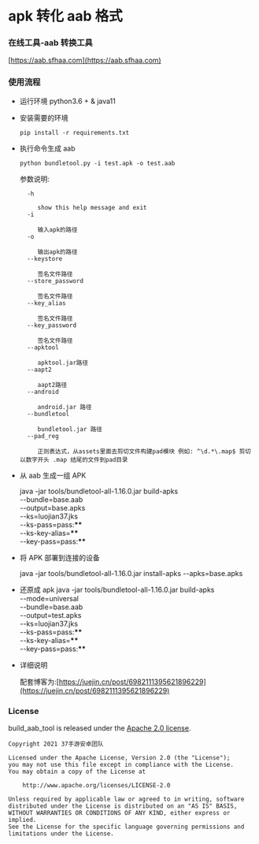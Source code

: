 # apk 转化 aab 格式

### 在线工具-aab 转换工具

[https://aab.sfhaa.com](https://aab.sfhaa.com)

### 使用流程

- 运行环境 python3.6 + & java11

- 安装需要的环境

  ```shell
  pip install -r requirements.txt
  ```

- 执行命令生成 aab

  ```shell
  python bundletool.py -i test.apk -o test.aab
  ```

  参数说明:

  ```
    -h

  ​		show this help message and exit
    -i

  ​		输入apk的路径
    -o

  ​		输出apk的路径
    --keystore

  ​		签名文件路径
    --store_password

  ​		签名文件路径
    --key_alias

  ​		签名文件路径
    --key_password

  ​		签名文件路径
    --apktool

  ​		apktool.jar路径
    --aapt2

  ​		aapt2路径
    --android

  ​		android.jar 路径
    --bundletool

  ​		bundletool.jar 路径
    --pad_reg

  ​		正则表达式，从assets里面去剪切文件构建pad模块 例如: ^\d.*\.map$ 剪切以数字开头 .map 结尾的文件到pad目录
  ```

- 从 aab 生成一组 APK

  java -jar tools/bundletool-all-1.16.0.jar build-apks \
  --bundle=base.aab \
  --output=base.apks \
  --ks=luojian37.jks \
  --ks-pass=pass:**\*\*** \
  --ks-key-alias=**\*\*** \
  --key-pass=pass:**\*\***

- 将 APK 部署到连接的设备

  java -jar tools/bundletool-all-1.16.0.jar install-apks --apks=base.apks

- 还原成 apk
  java -jar tools/bundletool-all-1.16.0.jar build-apks \
  --mode=universal \
  --bundle=base.aab \
  --output=test.apks \
  --ks=luojian37.jks \
  --ks-pass=pass:**\*\*** \
  --ks-key-alias=**\*\*** \
  --key-pass=pass:**\*\***

- 详细说明

  配套博客为:[https://juejin.cn/post/6982111395621896229](https://juejin.cn/post/6982111395621896229)

### License

build_aab_tool is released under the [Apache 2.0 license](LICENSE).

```
Copyright 2021 37手游安卓团队

Licensed under the Apache License, Version 2.0 (the "License");
you may not use this file except in compliance with the License.
You may obtain a copy of the License at

    http://www.apache.org/licenses/LICENSE-2.0

Unless required by applicable law or agreed to in writing, software
distributed under the License is distributed on an "AS IS" BASIS,
WITHOUT WARRANTIES OR CONDITIONS OF ANY KIND, either express or implied.
See the License for the specific language governing permissions and
limitations under the License.
```
